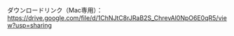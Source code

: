 ダウンロードリンク（Mac専用）：
https://drive.google.com/file/d/1ChNJtC8rJRaB2S_ChrevAl0NpO6E0qR5/view?usp=sharing
